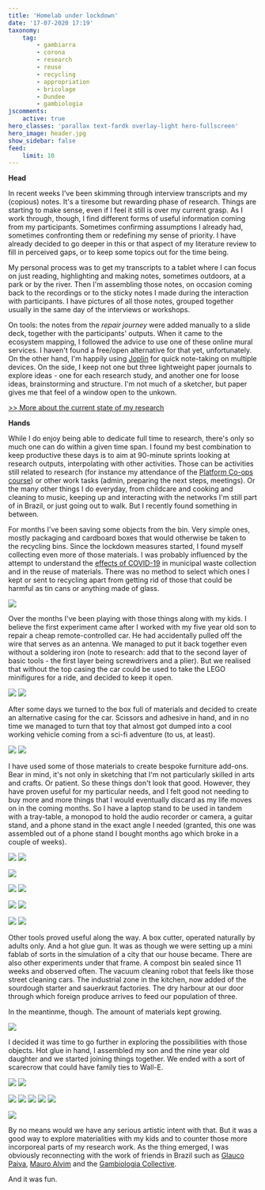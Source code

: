 ```yaml
---
title: 'Homelab under lockdown'
date: '17-07-2020 17:19'
taxonomy:
    tag:
        - gambiarra
        - corona
        - research
        - reuse
        - recycling
        - appropriation
        - bricolage
        - Dundee
        - gambiologia
jscomments:
    active: true
hero_classes: 'parallax text-fardk overlay-light hero-fullscreen'
hero_image: header.jpg
show_sidebar: false
feed:
    limit: 10
---
```


**Head**

In recent weeks I've been skimming through interview transcripts and my (copious) notes. It's a tiresome but rewarding phase of research. Things are starting to make sense, even if I feel it still is over my current grasp. As I work through, though, I find different forms of useful information coming from my participants. Sometimes confirming assumptions I already had, sometimes confronting them or redefining my sense of priority. I have already decided to go deeper in this or that aspect of my literature review to fill in perceived gaps, or to keep some topics out for the time being.

My personal process was to get my transcripts to a tablet where I can focus on just reading, highlighting and making notes, sometimes outdoors, at a park or by the river. Then I'm assembling those notes, on occasion coming back to the recordings or to the sticky notes I made during the interaction with participants. I have pictures of all those notes, grouped together usually in the same day of the interviews or workshops.

On tools: the notes from the _repair journey_ were added manually to a slide deck, together with the participants' outputs. When it came to the ecosystem mapping, I followed the advice to use one of these online mural services. I haven't found a free/open alternative for that yet, unfortunately. On the other hand, I'm happily using [Joplin](https://joplinapp.org/) for quick note-taking on multiple devices. On the side, I keep not one but three lightweight paper journals to explore ideas - one for each research study, and another one for loose ideas, brainstorming and structure. I'm not much of a sketcher, but paper gives me that feel of a window open to the unkown.

[>> More about the current state of my research](../research-progress)

**Hands**

While I do enjoy being able to dedicate full time to research, there's only so much one can do within a given time span. I found my best combination to keep productive these days is to aim at 90-minute sprints looking at research outputs, interpolating with other activities. Those can be activities still related to research (for instance my attendance of the [Platform Co-ops course](https://platform.coop/blog/pcc-mondragon-university-offer-online-course-to-incubate-platform-co-ops/)) or other work tasks (admin, preparing the next steps, meetings). Or the many other things I do everyday, from childcare and cooking and cleaning to music, keeping up and interacting with the networks I'm still part of in Brazil, or just going out to walk. But I recently found something in between.

For months I've been saving some objects from the bin. Very simple ones, mostly packaging and cardboard boxes that would otherwise be taken to the recycling bins. Since the lockdown measures started, I found myself collecting even more of those materials. I was probably influenced by the attempt to understand the [effects of COVID-19](https://is.efeefe.me/opendott/non-essential) in municipal waste collection and in the reuse of materials. There was no method to select which ones I kept or sent to recycling apart from getting rid of those that could be harmful as tin cans or anything made of glass.

![](materials-01.jpg?lightbox&cropZoom=920,500)

Over the months I've been playing with those things along with my kids. I believe the first experiment came after I worked with my five year old son to repair a cheap remote-controlled car. He had accidentally pulled off the wire that serves as an antenna. We managed to put it back together even without a soldering iron (note to research: add that to the second layer of basic tools - the first layer being screwdrivers and a plier). But we realised that without the top casing the car could be used to take the LEGO minifigures for a ride, and decided to keep it open.

![](car-internals-01.jpg?lightbox&cropZoom=460,500)
![](car-internals-02.jpg?lightbox&cropZoom=460,500)

After some days we turned to the box full of materials and decided to create an alternative casing for the car. Scissors and adhesive in hand, and in no time we managed to turn that toy that almost got dumped into a cool working vehicle coming from a sci-fi adventure (to us, at least).

![](car-top-01.jpg?lightbox&cropZoom=460,500)
![](car-top-02.jpg?lightbox&cropZoom=460,500)

I have used some of those materials to create bespoke furniture add-ons. Bear in mind, it's not only in sketching that I'm not particularly skilled in arts and crafts. Or patient. So these things don't look that good. However, they have proven useful for my particular needs, and I felt good not needing to buy more and more things that I would eventually discard as my life moves on in the coming months. So I have a laptop stand to be used in tandem with a tray-table, a monopod to hold the audio recorder or camera, a guitar stand, and a phone stand in the exact angle I needed (granted, this one was assembled out of a phone stand I bought months ago which broke in a couple of weeks).

![](laptop-stand-01.jpg?lightbox&cropZoom=460,500)
![](laptop-stand-03.jpg?lightbox&cropZoom=460,500)

![](laptop-stand-02.jpg?lightbox&cropZoom=920,500)


![](monopod-01.jpg?lightbox&cropZoom=460,500)
![](monopod-02.jpg?lightbox&cropZoom=460,500)

![](guitar-stand-01.jpg?lightbox&cropZoom=460,500)
![](guitar-stand-02.jpg?lightbox&cropZoom=460,500)

![](phone-support-01.jpg?lightbox&cropZoom=460,500)
![](phone-support-02.jpg?lightbox&cropZoom=460,500)

Other tools proved useful along the way. A box cutter, operated naturally by adults only. And a hot glue gun. It was as though we were setting up a mini fablab of sorts in the simulation of a city that our house became. There are also other experiments under that frame. A compost bin sealed since 11 weeks and observed often. The vacuum cleaning robot that feels like those street cleaning cars. The industrial zone in the kitchen, now added of the sourdough starter and sauerkraut factories. The dry harbour at our door through which foreign produce arrives to feed our population of three.

In the meantinme, though. The amount of materials kept growing.

![](materials-02.jpg?ligthbox&cropZoom=920,500)

I decided it was time to go further in exploring the possibilities with those objects. Hot glue in hand, I assembled my son and the nine year old daughter and we started joining things together. We ended with a sort of scarecrow that could have family ties to Wall-E.

![](scarecrow-02.jpg?lightbox&cropZoom=460,500)
![](scarecrow-03.jpg?lightbox&cropZoom=460,500)

![](scarecrow-04.jpg?lightbox&cropZoom=184,500)
![](scarecrow-05.jpg?lightbox&cropZoom=184,500)
![](scarecrow-06.jpg?lightbox&cropZoom=184,500)
![](scarecrow-07.jpg?lightbox&cropZoom=184,500)
![](scarecrow-08.jpg?lightbox&cropZoom=184,500)

![](scarecrow-01.jpg?lightbox&cropZoom=920,500)

By no means would we have any serious artistic intent with that. But it was a good way to explore materialities with my kids and to counter those more incorporeal parts of my research work. As the thing emerged, I was obviously reconnecting with the work of friends in Brazil such as [Glauco Paiva](https://www.glaucopaiva.com.br/fotos-de-quem-participou-das-oficinas), [Mauro Alvim](https://www.flickr.com/photos/102890313@N05/10510916333/in/pool-tropixel/) and the [Gambiologia Collective](http://www.gambiologia.net/blog/).

And it was fun.
